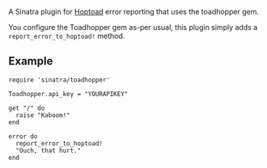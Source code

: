A Sinatra plugin for [Hoptoad](http://www.hoptoadapp.com/) error reporting that uses the toadhopper gem.

You configure the Toadhopper gem as-per usual, this plugin simply adds a `report_error_to_hoptoad!` method.

## Example

    require 'sinatra/toadhopper'
    
    Toadhopper.api_key = "YOURAPIKEY"
    
    get "/" do
      raise "Kaboom!"
    end
    
    error do
      report_error_to_hoptoad!
      "Ouch, that hurt."
    end
